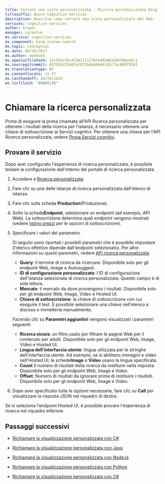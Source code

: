 ```yaml
---
title: Cercare una vista personalizzata - Ricerca personalizzata Bing
titlesuffix: Azure Cognitive Services
description: Descrive come cercare una vista personalizzata del Web.
services: cognitive-services
author: brapel
manager: cgronlun
ms.service: cognitive-services
ms.component: bing-custom-search
ms.topic: conceptual
ms.date: 09/28/2017
ms.author: maheshb
ms.openlocfilehash: 15c5b3c58c4f3617111707ed82d031b67b6ad4c1
ms.sourcegitcommit: 62759a225d8fe1872b60ab0441d1c7ac809f9102
ms.translationtype: HT
ms.contentlocale: it-IT
ms.lasthandoff: 10/19/2018
ms.locfileid: "49465136"
---
```

# <a name="call-your-custom-search"></a>Chiamare la ricerca personalizzata

Prima di eseguire la prima chiamata all'API Ricerca personalizzata per ottenere i risultati della ricerca per l'istanza, è necessario ottenere una chiave di sottoscrizione ai Servizi cognitivi. Per ottenere una chiave per l'API Ricerca personalizzata, vedere [Prova Servizi cognitivi](https://azure.microsoft.com/try/cognitive-services/?api=bing-custom-search).


## <a name="try-it-out"></a>Provare il servizio

Dopo aver configurato l'esperienza di ricerca personalizzata, è possibile testare la configurazione dall'interno del portale di ricerca personalizzata. 

1. Accedere a [Ricerca personalizzata](https://customsearch.ai).
2. Fare clic su una delle istanze di ricerca personalizzata dall'elenco di istanze.
3. Fare clic sulla scheda **Production**(Produzione). 
4. Sotto la scheda**Endpoint**, selezionare un endpoint (ad esempio, API Web). La sottoscrizione determina quali endpoint vengono mostrati (vedere [listino prezzi](https://azure.microsoft.com/pricing/details/cognitive-services/bing-custom-search/) per le opzioni di sottoscrizione). 
5. Specificare i valori del parametro. 

    Di seguito sono riportati i possibili parametri che è possibile impostare (l'elenco effettivo dipende dall'endpoint selezionato). Per altre informazioni su questi parametri, vedere [API ricerca personalizzata](https://docs.microsoft.com/rest/api/cognitiveservices/bing-custom-search-api-v7-reference#query-parameters).

    - **Query**: il termine di ricerca da ricercare. Disponibile solo per gli endpoint Web, Image e Autosuggest.
    - **ID di configurazione personalizzato**: l'ID di configurazione dell'istanza selezionata di ricerca personalizzata. Questo campo è di sola lettura.
    - **Mercato**: il mercato da dove provengono i risultati. Disponibile solo per gli endpoint Web, Image, Video e Hosted UI.
    - **Chiave di sottoscrizione**: la chiave di sottoscrizione con cui eseguire il test. È possibile selezionare una chiave nell'elenco a discesa o immetterla manualmente.  
      
    Facendo clic su **Parametri aggiuntivi** vengono visualizzati i parametri seguenti:  
      
    - **Ricerca sicura**: un filtro usato per filtrare le pagine Web per il contenuto per adulti. Disponibile solo per gli endpoint Web, Image, Video e Hosted UI.
    - **Lingua dell'interfaccia utente**: lingua utilizzata per le stringhe dell'interfaccia utente. Ad esempio, se si abilitano immagini e video nell'Hosted UI, le schede**Image** e **Video** usano la lingua specificata.
    - **Count** Il numero di risultati della ricerca da restituire nella risposta. Disponibile solo per gli endpoint Web, Image e Video.
    - **Offset**: Numero di risultati da ignorare prima di restituire i risultati. Disponibile solo per gli endpoint Web, Image e Video.

6. Dopo aver specificato tutte le opzioni necessarie, fare clic su **Call** per visualizzare la risposta JSON nel riquadro di destra. 

Se si seleziona l'endpoint Hosted UI, è possibile provare l'esperienza di ricerca nel riquadro inferiore.

## <a name="next-steps"></a>Passaggi successivi

- [Richiamare la visualizzazione personalizzata con C#](./call-endpoint-csharp.md)
- [Richiamare la visualizzazione personalizzata con Java](./call-endpoint-java.md)
- [Richiamare la visualizzazione personalizzata con NodeJs](./call-endpoint-nodejs.md)
- [Richiamare la visualizzazione personalizzata con Python](./call-endpoint-python.md)

- [Richiamare la visualizzazione personalizzata con C#](./sdk-csharp-quick-start.md)